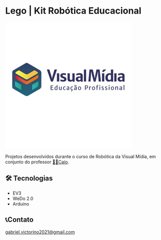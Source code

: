 # Lego | Kit Robótica Educacional

![previewVM](./.github/previewVM.jpg)

Projetos desenvolvidos durante o curso de Robótica da Visual Mídia, em conjunto do professor [👨‍🏫Caio](https://github.com/koiti13).

## 🛠 Tecnologias

- EV3
- WeDo 2.0
- Arduino

## 📞Contato

gabriel.victorino2021@gmail.com